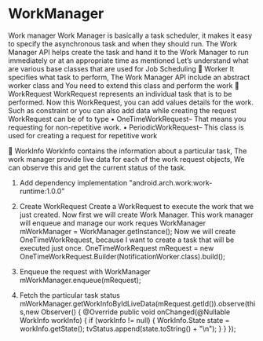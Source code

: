 # WorkManager
Work manager
Work Manager is basically a task scheduler, it makes it easy to specify the asynchronous task and when they should run. The Work Manager API helps create the task and hand it to the Work Manager to run immediately or at an appropriate time as mentioned
 Let’s understand what are various base classes that are used for Job Scheduling
	Worker
It specifies what task to perform, The Work Manager API include an abstract worker class and You need to extend this class and perform the work
	WorkRequest
WorkRequest represents an individual task that is to be performed. Now this WorkRequest, you can add values details for the work. Such as constraint or you can also add data while creating the request
WorkRequest can be of to type
•	OneTimeWorkRequest– That means you requesting for non-repetitive work.
•	PeriodicWorkRequest– This class is used for creating a request for repetitive work


	WorkInfo
WorkInfo contains the information about a particular task, The work manager provide live data for each of the work request objects, We can observe this and get the current status of the task.
1.	Add dependency
implementation "android.arch.work:work-runtime:1.0.0”
2.	Create WorkRequest
Create a WorkRequest to execute the work that we just created. Now first we will create Work Manager. This work manager will enqueue and manage our work reques
WorkManager mWorkManager = WorkManager.getInstance();
Now we will create OneTimeWorkRequest, because I want to create a task that will be executed just once.
OneTimeWorkRequest mRequest = new OneTimeWorkRequest.Builder(NotificationWorker.class).build();

3.	Enqueue the request with WorkManager
   mWorkManager.enqueue(mRequest);

4.	Fetch the particular task status
mWorkManager.getWorkInfoByIdLiveData(mRequest.getId()).observe(this,new Observer<WorkInfo>() {
            @Override
            public void onChanged(@Nullable WorkInfo workInfo) {
                if (workInfo != null) {
                    WorkInfo.State state = workInfo.getState();
                    tvStatus.append(state.toString() + "\n");
                }
            }
    });









